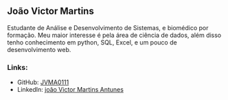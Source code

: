 ## João Victor Martins

Estudante de Análise e Desenvolvimento de Sistemas, e biomédico por formação. Meu maior interesse é pela área de ciência de dados, além disso tenho conhecimento em python, SQL, Excel, e um pouco de desenvolvimento web.  

### Links:

- GitHub: [JVMA0111](https://github.com/JVMA0111)
- LinkedIn: [joão Victor Martins Antunes](https://www.linkedin.com/in/jo%C3%A3o-victor-martins-antunes-660954184/)
